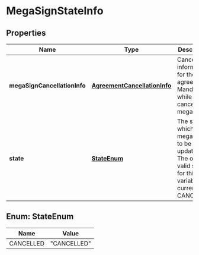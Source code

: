 
# MegaSignStateInfo

## Properties
Name | Type | Description | Notes
------------ | ------------- | ------------- | -------------
**megaSignCancellationInfo** | [**AgreementCancellationInfo**](AgreementCancellationInfo.md) | Cancellation information for the agreement. Mandatory while cancelling a megaSign |  [optional]
**state** | [**StateEnum**](#StateEnum) | The state to which the megaSign is to be updated. The only valid state for this variable is currently, CANCELLED |  [optional]


<a name="StateEnum"></a>
## Enum: StateEnum
Name | Value
---- | -----
CANCELLED | &quot;CANCELLED&quot;



